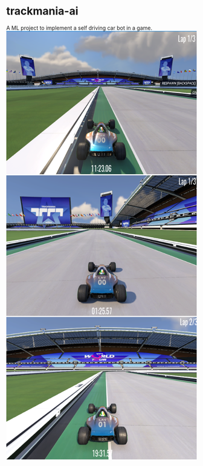 # trackmania-ai
A ML project to implement a self driving car bot in a game.
![alt text](./ss1.png)
![alt text](./ss.png)
![alt text](./ss3.png)
